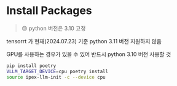 # Install Packages

> 😒 python 버전은 3.10 고정 


tensorrt 가 현재(2024.07.23) 기준 python 3.11 버전 지원하지 않음

GPU를 사용하는 경우가 있을 수 있어 반드시 python 3.10 버전 사용할 것



```bash
pip install poetry
VLLM_TARGET_DEVICE=cpu poetry install
source ipex-llm-init -c --device cpu
```